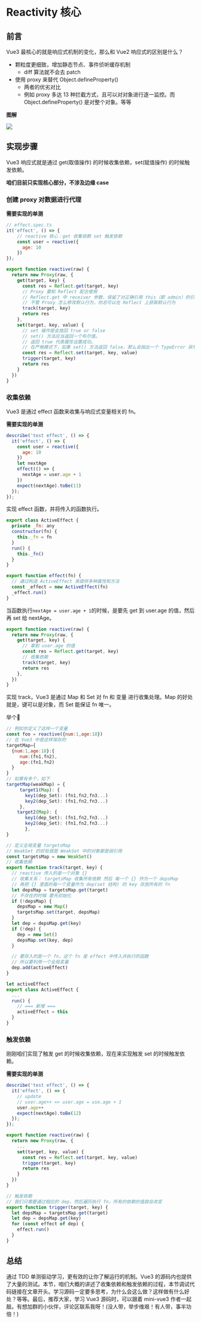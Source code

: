 # Reactivity 核心

## 前言

Vue3 最核心的就是响应式机制的变化，那么和 Vue2 响应式的区别是什么？

- 颗粒度更细致，增加静态节点、事件侦听缓存机制
  - diff 算法就不会去 patch
- 使用 proxy 来替代 Object.defineProperty()
  - 两者的优劣对比
  - 例如 proxy 多达 13 种拦截方式，且可以对对象进行逐一监控。而 Object.defineProperty() 是对整个对象。等等

**图解**

![](http://66.152.176.25:8000/home/images/miniVue/reactive.png)

## 实现步骤

Vue3 响应式就是通过 get(取值操作) 的时候收集依赖，set(赋值操作) 的时候触发依赖。

**咱们目前只实现核心部分，不涉及边缘 case**

### 创建 proxy 对数据进行代理

**需要实现的单测**

```js
// effect.spec.ts
it('effect', () => {
    // reactive 核心：get 收集依赖 set 触发依赖
    const user = reactive({
      age: 10
    })
});
```

```js
export function reactive(raw) {
  return new Proxy(raw, {
    get(target, key) {
      const res = Reflect.get(target, key)
      // Proxy 要和 Reflect 配合使用
      // Reflect.get 中 receiver 参数，保留了对正确引用 this（即 admin）的引用，该引用将 Reflect.get 中正确的对象使用传递给 get
      // 不管 Proxy 怎么修改默认行为，你总可以在 Reflect 上获取默认行为
      track(target, key)
      return res
    },
    set(target, key, value) {
      // set 操作是会放回 true or false
      // set() 方法应当返回一个布尔值。
      // 返回 true 代表属性设置成功。
      // 在严格模式下，如果 set() 方法返回 false，那么会抛出一个 TypeError 异常。
      const res = Reflect.set(target, key, value)
      trigger(target, key)
      return res
    }
  })
}
```

### 收集依赖

Vue3 是通过 effect 函数来收集与响应式变量相关的 fn。

**需要实现的单测**

```js
describe('test effect', () => {
  it('effect', () => {
    const user = reactive({
      age: 10
    })
    let nextAge
    effect(() => {
      nextAge = user.age + 1
    })
    expect(nextAge).toBe(11)
  });
});
```

实现 effect 函数，并将传入的函数执行。

```js
export class ActiveEffect {
  private _fn: any
  constructor(fn) {
    this._fn = fn
  }
  run() {
    this._fn()
  }
}

export function effect(fn) {
  // 通过构造 ActiveEffect 来提供多种属性和方法
  const _effect = new ActiveEffect(fn)
  _effect.run()
}
```

当函数执行`nextAge = user.age + 1`的时候，是要先 get 到 user.age 的值，然后再 set 给 nextAge。

```js
export function reactive(raw) {
  return new Proxy(raw, {
    get(target, key) {
      // 拿到 user.age 的值
      const res = Reflect.get(target, key)
      // 收集依赖
      track(target, key)
      return res
    },
  })
}
```

实现 track，Vue3 是通过 Map 和 Set 对 fn 和 变量 进行收集处理。Map 的好处就是，键可以是对象，而 Set 能保证 fn 唯一。

举个🌰

```js
// 例如你定义了这样一个变量
const foo = reactive({num:1,age:18})
// 在 Vue3 中是这样保存的
targetMap={
  {num:1,age:18}:{
     num:(fn1,fn2),
     age:(fn1,fn2)
  }
}
// 如果有多个，如下
targetMap(weakMap) = {
     target1(Map): {
       key1(dep_Set): (fn1,fn2,fn3...)
       key2(dep_Set): (fn1,fn2,fn3...)
     },
    target2(Map): {
       key1(dep_Set): (fn1,fn2,fn3...)
       key2(dep_Set): (fn1,fn2,fn3...)
       },
}
```

```js
// 定义全局变量 targetsMap
// WeakSet 的好处就是 WeakSet 中的对象都是弱引用
const targetsMap = new WeakSet()
// 收集依赖
export function track(target, key) {
  // reactive 传入的是一个对象 {}
  // 收集关系： targetsMap 收集所有依赖 然后 每一个 {} 作为一个 depsMap
  // 再把 {} 里面的每一个变量作为 dep(set 结构) 的 key 存放所有的 fn
  let depsMap = targetsMap.get(target)
  // 不存在的时候 要先初始化
  if (!depsMap) {
    depsMap = new Map()
    targetsMap.set(target, depsMap)
  }
  let dep = depsMap.get(key)
  if (!dep) {
    dep = new Set()
    depsMap.set(key, dep)
  }

  // 要存入的是一个 fn，这个 fn 是 effect 中传入并执行的函数
  // 所以要利用一个全局变量
  dep.add(activeEffect)
}

let activeEffect
export class ActiveEffect {
  ...
  run() {
    // === 新增 ===
    activeEffect = this
  }
}
```

### 触发依赖

刚刚咱们实现了触发 get 的时候收集依赖，现在来实现触发 set 的时候触发依赖。

**需要实现的单测**

```js
describe('test effect', () => {
  it('effect', () => {
    // update
    // user.age++ => user.age = use.age + 1
    user.age++
    expect(nextAge).toBe(12)
  });
});
```

```js
export function reactive(raw) {
  return new Proxy(raw, {
    ...
    set(target, key, value) {
      const res = Reflect.set(target, key, value)
      trigger(target, key)
      return res
    }
  })
}
```

```js
// 触发依赖
// 我们只需要通过相应的 dep，然后遍历执行 fn，所有的依赖的值就会改变
export function trigger(target, key) {
  let depsMap = targetsMap.get(target)
  let dep = depsMap.get(key)
  for (const effect of dep) {
    effect.run()
  }
}
```

## 总结

通过 TDD 单测驱动学习，更有效的让你了解运行的机制。Vue3 的源码内也提供了大量的测试。本节，咱们大概的讲述了收集依赖和触发依赖的过程，本节调试代码链接在文章开头。学习源码一定要多思考，为什么会这么做？这样做有什么好处？等等。最后，推荐大家，学习 Vue3 源码时，可以跟着 mini-vue3 作者一起敲。有想加群的小伙伴，评论区联系我呀！(没人带，举步维艰！有人带，事半功倍！)

